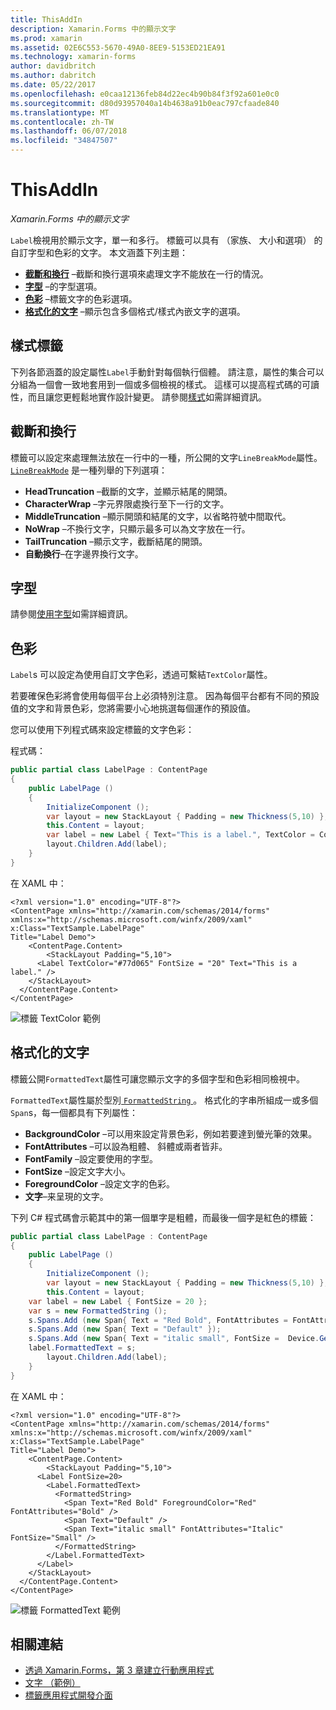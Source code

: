 ```yaml
---
title: ThisAddIn
description: Xamarin.Forms 中的顯示文字
ms.prod: xamarin
ms.assetid: 02E6C553-5670-49A0-8EE9-5153ED21EA91
ms.technology: xamarin-forms
author: davidbritch
ms.author: dabritch
ms.date: 05/22/2017
ms.openlocfilehash: e0caa12136feb84d22ec4b90b84f3f92a601e0c0
ms.sourcegitcommit: d80d93957040a14b4638a91b0eac797cfaade840
ms.translationtype: MT
ms.contentlocale: zh-TW
ms.lasthandoff: 06/07/2018
ms.locfileid: "34847507"
---
```

# <a name="label"></a>ThisAddIn

_Xamarin.Forms 中的顯示文字_

`Label`檢視用於顯示文字，單一和多行。 標籤可以具有 （家族、 大小和選項） 的自訂字型和色彩的文字。 本文涵蓋下列主題：

- **[截斷和換行](#Truncation_and_Wrapping)** &ndash;截斷和換行選項來處理文字不能放在一行的情況。
- **[字型](#Font)** &ndash;的字型選項。
- **[色彩](#Color)** &ndash;標籤文字的色彩選項。
- **[格式化的文字](#Formatted_Text)** &ndash;顯示包含多個格式/樣式內嵌文字的選項。

## <a name="styling-label"></a>樣式標籤

下列各節涵蓋的設定屬性`Label`手動針對每個執行個體。 請注意，屬性的集合可以分組為一個會一致地套用到一個或多個檢視的樣式。 這樣可以提高程式碼的可讀性，而且讓您更輕鬆地實作設計變更。 請參閱[樣式](~/xamarin-forms/user-interface/text/styles.md)如需詳細資訊。

<a name="Truncation_and_Wrapping" />

## <a name="truncation-and-wrapping"></a>截斷和換行

標籤可以設定來處理無法放在一行中的一種，所公開的文字`LineBreakMode`屬性。 [`LineBreakMode`](https://developer.xamarin.com/api/type/Xamarin.Forms.LineBreakMode/) 是一種列舉的下列選項：

- **HeadTruncation** &ndash;截斷的文字，並顯示結尾的開頭。
- **CharacterWrap** &ndash;字元界限處換行至下一行的文字。
- **MiddleTruncation** &ndash;顯示開頭和結尾的文字，以省略符號中間取代。
- **NoWrap** &ndash;不換行文字，只顯示最多可以為文字放在一行。
- **TailTruncation** &ndash;顯示文字，截斷結尾的開頭。
- **自動換行**&ndash;在字邊界換行文字。

## <a name="font"></a>字型

請參閱[使用字型](~/xamarin-forms/user-interface/text/fonts.md)如需詳細資訊。

## <a name="color"></a>色彩

`Label`s 可以設定為使用自訂文字色彩，透過可繫結`TextColor`屬性。

若要確保色彩將會使用每個平台上必須特別注意。 因為每個平台都有不同的預設值的文字和背景色彩，您將需要小心地挑選每個運作的預設值。

您可以使用下列程式碼來設定標籤的文字色彩：

程式碼：

```csharp
public partial class LabelPage : ContentPage
{
    public LabelPage ()
    {
        InitializeComponent ();
        var layout = new StackLayout { Padding = new Thickness(5,10) };
        this.Content = layout;
        var label = new Label { Text="This is a label.", TextColor = Color.FromHex("#77d065"), FontSize = 20 };
        layout.Children.Add(label);
    }
}
```

在 XAML 中：

```xaml
<?xml version="1.0" encoding="UTF-8"?>
<ContentPage xmlns="http://xamarin.com/schemas/2014/forms"
xmlns:x="http://schemas.microsoft.com/winfx/2009/xaml"
x:Class="TextSample.LabelPage"
Title="Label Demo">
    <ContentPage.Content>
        <StackLayout Padding="5,10">
      <Label TextColor="#77d065" FontSize = "20" Text="This is a label." />
    </StackLayout>
  </ContentPage.Content>
</ContentPage>
```

![](label-images/textcolor.png "標籤 TextColor 範例")

<a name="Formatted_Text" />

## <a name="formatted-text"></a>格式化的文字

標籤公開`FormattedText`屬性可讓您顯示文字的多個字型和色彩相同檢視中。

`FormattedText`屬性屬於型別[ `FormattedString` ](https://developer.xamarin.com/api/type/Xamarin.Forms.FormattedString/)。 格式化的字串所組成一或多個`Span`s，每一個都具有下列屬性：

- **BackgroundColor** &ndash;可以用來設定背景色彩，例如若要達到螢光筆的效果。
- **FontAttributes** &ndash;可以設為粗體、 斜體或兩者皆非。
- **FontFamily** &ndash;設定要使用的字型。
- **FontSize** &ndash;設定文字大小。
- **ForegroundColor** &ndash;設定文字的色彩。
- **文字**&ndash;来呈現的文字。

下列 C# 程式碼會示範其中的第一個單字是粗體，而最後一個字是紅色的標籤：

```csharp
public partial class LabelPage : ContentPage
{
    public LabelPage ()
    {
        InitializeComponent ();
        var layout = new StackLayout { Padding = new Thickness(5,10) };
        this.Content = layout;
    var label = new Label { FontSize = 20 };
    var s = new FormattedString ();
    s.Spans.Add (new Span{ Text = "Red Bold", FontAttributes = FontAttributes.Bold });
    s.Spans.Add (new Span{ Text = "Default" });
    s.Spans.Add (new Span{ Text = "italic small", FontSize =  Device.GetNamedSize(NamedSize.Small, typeof(Label)), FontAttributes = FontAttributes.Italic});
    label.FormattedText = s;
        layout.Children.Add(label);
    }
}
```

在 XAML 中：

```xaml
<?xml version="1.0" encoding="UTF-8"?>
<ContentPage xmlns="http://xamarin.com/schemas/2014/forms"
xmlns:x="http://schemas.microsoft.com/winfx/2009/xaml"
x:Class="TextSample.LabelPage"
Title="Label Demo">
    <ContentPage.Content>
        <StackLayout Padding="5,10">
      <Label FontSize=20>
        <Label.FormattedText>
          <FormattedString>
            <Span Text="Red Bold" ForegroundColor="Red" FontAttributes="Bold" />
            <Span Text="Default" />
            <Span Text="italic small" FontAttributes="Italic" FontSize="Small" />
          </FormattedString>
        </Label.FormattedText>
      </Label>
    </StackLayout>
  </ContentPage.Content>
</ContentPage>
```

![](label-images/formattedtext.png "標籤 FormattedText 範例")


## <a name="related-links"></a>相關連結

- [透過 Xamarin.Forms，第 3 章建立行動應用程式](https://developer.xamarin.com/r/xamarin-forms/book/chapter03.pdf)
- [文字 （範例）](https://developer.xamarin.com/samples/xamarin-forms/UserInterface/Text)
- [標籤應用程式開發介面](https://developer.xamarin.com/api/type/Xamarin.Forms.Label/)
